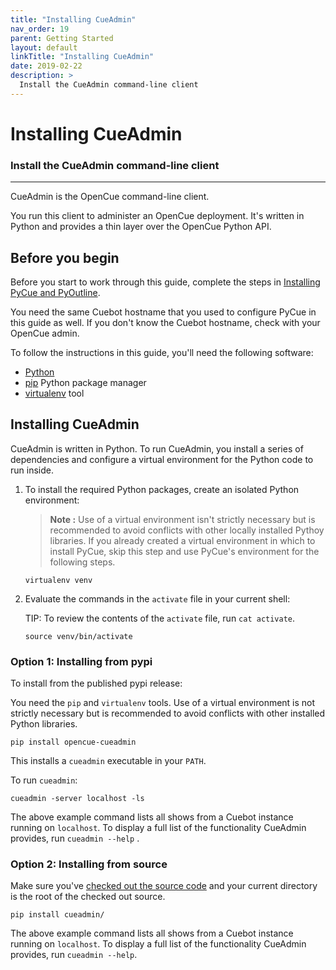 ```yaml
---
title: "Installing CueAdmin"
nav_order: 19
parent: Getting Started
layout: default
linkTitle: "Installing CueAdmin"
date: 2019-02-22
description: >
  Install the CueAdmin command-line client
---
```


# Installing CueAdmin

### Install the CueAdmin command-line client

---

CueAdmin is the OpenCue command-line client.

You run this client to administer an OpenCue deployment. It's written in Python
and provides a thin layer over the OpenCue Python API.

## Before you begin

Before you start to work through this guide, complete the steps in
[Installing PyCue and PyOutline](/docs/getting-started/installing-pycue-and-pyoutline).

You need the same Cuebot hostname that you used to configure PyCue in this guide
as well. If you don't know the Cuebot hostname, check with your OpenCue admin.

To follow the instructions in this guide, you'll need the following software:

*   [Python](https://www.python.org/)
*   [pip](https://pypi.org/project/pip/) Python package manager
*   [virtualenv](https://pypi.org/project/virtualenv/) tool

## Installing CueAdmin

CueAdmin is written in Python. To run CueAdmin, you install a series of
dependencies and configure a virtual environment for the Python code to run
inside.

1.  To install the required Python packages, create an isolated Python
    environment:

    > **Note :** Use of a virtual environment isn't
    strictly necessary but is recommended to avoid conflicts with other locally
    installed Pythoy libraries. If you already created a virtual environment
    in which to install PyCue, skip this step and use PyCue's environment for
    the following steps.

    ```shell
    virtualenv venv
    ```

2.  Evaluate the commands in the `activate` file in your current shell:

    TIP: To review the contents of the `activate` file, run `cat activate`.

    ```shell
    source venv/bin/activate
    ```

### Option 1: Installing from pypi

To install from the published pypi release:

You need the `pip` and `virtualenv` tools. Use of a virtual environment is not
strictly necessary but is recommended to avoid conflicts with other installed
Python libraries.

```shell
pip install opencue-cueadmin
```

This installs a `cueadmin` executable in your `PATH`. 

To run `cueadmin`:

```shell
cueadmin -server localhost -ls
```

The above example command lists all shows from a Cuebot instance running on
`localhost`. To display a full list of the functionality CueAdmin provides, run
`cueadmin --help` .

### Option 2: Installing from source

Make sure you've
[checked out the source code](/docs/getting-started/checking-out-the-source-code)
and your current directory is the root of the checked out source.

```shell
pip install cueadmin/
```

The above example command lists all shows from a Cuebot instance running on
`localhost`. To display a full list of the functionality CueAdmin provides, run
`cueadmin --help`.
